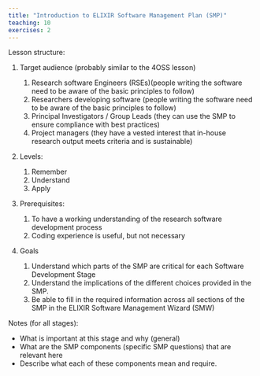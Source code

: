 ```yaml
---
title: "Introduction to ELIXIR Software Management Plan (SMP)"
teaching: 10
exercises: 2
---
```


Lesson structure:

1. Target audience (probably similar to the 4OSS lesson)
    1. Research software Engineers (RSEs)(people writing the software need to be aware of the basic principles to follow)
    2. Researchers developing software (people writing the software need to be aware of the basic principles to follow)
    3. Principal Investigators / Group Leads (they can use the SMP to ensure compliance with best practices)
    4. Project managers (they have a vested interest that in-house research output meets criteria and is sustainable)
2. Levels:
    1. Remember
    2. Understand
    3. Apply

3. Prerequisites:
    1. To have a working understanding of the research software development process
    2. Coding experience is useful, but not necessary

3. Goals
    1. Understand which parts of the SMP are critical for each Software Development Stage
    2. Understand the implications of the different choices provided in the SMP.
    3. Be able to fill in the required information across all sections of the SMP in the ELIXIR Software Management Wizard (SMW)


Notes (for all stages):

* What is important at this stage and why (general)
* What are the SMP components (specific SMP questions) that are relevant here
* Describe what each of these components mean and require.

